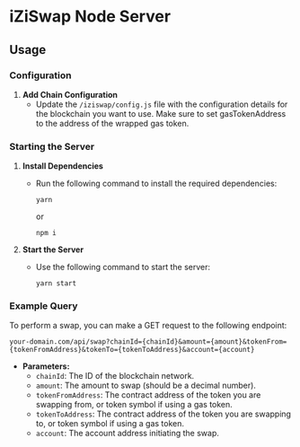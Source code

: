 # iZiSwap Node Server

## Usage

### Configuration

1. **Add Chain Configuration**
   - Update the `/iziswap/config.js` file with the configuration details for the blockchain you want to use. Make sure to set gasTokenAddress to the address of the wrapped gas token.

### Starting the Server

1. **Install Dependencies**
   - Run the following command to install the required dependencies:
     ```
     yarn
     ```
     or
     ```
     npm i
     ```
   
2. **Start the Server**
   - Use the following command to start the server:
     ```
     yarn start
     ```

### Example Query

To perform a swap, you can make a GET request to the following endpoint:

```
your-domain.com/api/swap?chainId={chainId}&amount={amount}&tokenFrom={tokenFromAddress}&tokenTo={tokenToAddress}&account={account}
```

- **Parameters:**
  - `chainId`: The ID of the blockchain network.
  - `amount`: The amount to swap (should be a decimal number).
  - `tokenFromAddress`: The contract address of the token you are swapping from, or token symbol if using a gas token.
  - `tokenToAddress`: The contract address of the token you are swapping to, or token symbol if using a gas token.
  - `account`: The account address initiating the swap.
